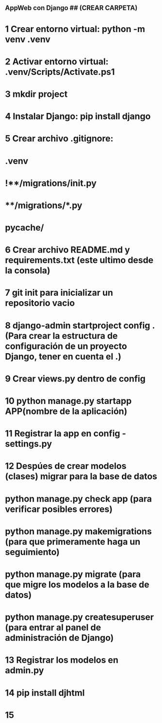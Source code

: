 ## AppWeb con Django ## (CREAR CARPETA)

# 1 Crear entorno virtual: python -m venv .venv

# 2 Activar entorno virtual: .venv/Scripts/Activate.ps1

# 3 mkdir project

# 4 Instalar Django: pip install django

# 5 Crear archivo .gitignore:
# .venv
# !**/migrations/__init__.py
# **/migrations/*.py
# __pycache__/

# 6 Crear archivo README.md y requirements.txt (este ultimo desde la consola)

# 7 git init para inicializar un repositorio vacio

# 8 django-admin startproject config . (Para crear la estructura de configuración de un proyecto Django, tener en cuenta el .) 

# 9 Crear views.py dentro de config

# 10 python manage.py startapp APP(nombre de la aplicación)

# 11 Registrar la app en config - settings.py

# 12 Despúes de crear modelos (clases) migrar para la base de datos
# python manage.py check app (para verificar posibles errores)
# python manage.py makemigrations (para que primeramente haga un seguimiento)
# python manage.py migrate (para que migre los modelos a la base de datos)
# python manage.py createsuperuser (para entrar al panel de administración de Django)

# 13 Registrar los modelos en admin.py

# 14 pip install djhtml

# 15 